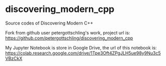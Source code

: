 # discovering_modern_cpp
Source codes of Discovering Modern C++

Fork from github user petergottschling's work, project url is: https://github.com/petergottschling/discovering_modern_cpp

My Jupyter Notebook is store in Google Drive, the url of this notebook is: https://colab.research.google.com/drive/1Tpe3Oft4ZPgJLH5ue98y9Nu3c5VBzCkX